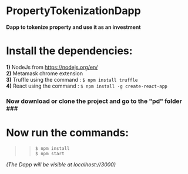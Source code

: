 # PropertyTokenizationDapp
<b>Dapp to tokenize property and use it as an investment</b>

# Install the dependencies:<br>
<b>1)</b> NodeJs from https://nodejs.org/en/ <br>
<b>2)</b> Metamask chrome extension <br>
<b>3)</b> Truffle using the command : ```$ npm install truffle```<br>
<b>4)</b> React using the command : ```$ npm install -g create-react-app ```<br>

### Now download or clone the project and go to the "pd" folder ### <br>
# Now run the commands:
>>```$ npm install```<br>
>>```$ npm start```<br>

<i>(The Dapp will be visible at localhost://3000)</i>
